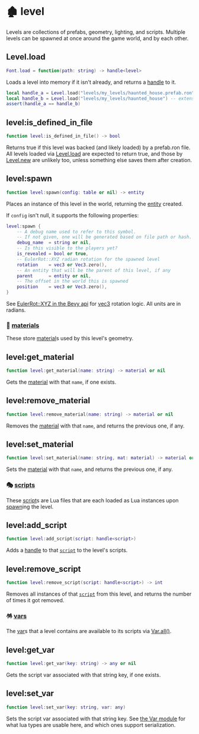 # 🏚️ level

Levels are collections of prefabs, geometry, lighting, and scripts. Multiple levels can be spawned at once around the game world, and by each other.

## Level.load
```lua
Font.load = function(path: string) -> handle<level>
```
Loads a level into memory if it isn't already, and returns a [handle](types/Handle.md) to it.

```lua
local handle_a = Level.load("levels/my_levels/haunted_house.prefab.ron")
local handle_b = Level.load("levels/my_levels/haunted_house") -- extension is optional
assert(handle_a == handle_b) 
```

## level:is_defined_in_file
```lua
function level:is_defined_in_file() -> bool
```
Returns true if this level was backed (and likely loaded) by a prefab.ron file. All levels loaded via [Level.load](#levelload) are expected to return true, and those by [Level.new](#levelnew) are unlikely too, unless something else saves them after creation.

## level:spawn
```lua
function level:spawn(config: table or nil) -> entity
```
Places an instance of this level in the world, returning the [entity](Entity.md) created.

If `config` isn't null, it supports the following properties:
```lua
level:spawn {
    -- A debug name used to refer to this symbol.
    -- If not given, one will be generated based on file path or hash.
    debug_name  = string or nil,
    -- Is this visible to the players yet?
    is_revealed = bool or true,
    -- EulerRot::XYZ radian rotation for the spawned level
    rotation    = vec3 or Vec3.zero(),
    -- An entity that will be the parent of this level, if any
    parent      = entity or nil,
    -- The offset in the world this is spawned
    position    = vec3 or Vec3.zero(),
}
```
See [EulerRot::XYZ in the Bevy api](https://docs.rs/bevy/latest/bevy/math/enum.EulerRot.html) for [vec3](Vec3.md) rotation logic. All units are in radians.

### 🧵 [materials](Material.md)
These store [material](Material.md)s used by this level's geometry.

## level:get_material
```lua
function level:get_material(name: string) -> material or nil
```
Gets the [material](Material.md) with that `name`, if one exists.

## level:remove_material
```lua
function level:remove_material(name: string) -> material or nil
```
Removes the [material](Material.md) with that `name`, and returns the previous one, if any.

## level:set_material
```lua
function level:set_material(name: string, mat: material) -> material or nil
```
Sets the [material](Material.md) with that `name`, and returns the previous one, if any.

### 🎭 [scripts](Script.md)
These [script](Script.md)s are Lua files that are each loaded as Lua instances upon [spawn](#levelspawn)ing the level.

## level:add_script
```lua
function level:add_script(script: handle<script>)
```
Adds a [handle](Handle.md) to that [`script`](Script.md) to the level's scripts.

## level:remove_script
```lua
function level:remove_script(script: handle<script>) -> int
```
Removes all instances of that [`script`](Script.md) from this level, and returns the number of times it got removed.

### 🪅 [vars](../Var.md)
The [var](../Var.md)s that a level contains are available to its scripts via [Var.all()](../Var.md#varall).

## level:get_var
```lua
function level:get_var(key: string) -> any or nil
```
Gets the script var associated with that string key, if one exists.

## level:set_var
```lua
function level:set_var(key: string, var: any)
```
Sets the script var associated with that string key. See [the Var module](../Var.md) for what lua types are usable here, and which ones support serialization.